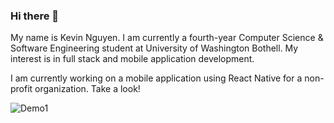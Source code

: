 ### Hi there 👋

My name is Kevin Nguyen. I am currently a fourth-year Computer Science & Software Engineering student at University of Washington Bothell. My interest is in full stack and mobile application development.

I am currently working on a mobile application using React Native for a non-profit organization. Take a look!

![Demo1](https://cdn.discordapp.com/attachments/940873282113114152/967587364287438928/Untitled.png)


<!--
**nguyenkevins/nguyenkevins** is a ✨ _special_ ✨ repository because its `README.md` (this file) appears on your GitHub profile.

Here are some ideas to get you started:

- 🔭 I’m currently working on ...
- 🌱 I’m currently learning ...
- 👯 I’m looking to collaborate on ...
- 🤔 I’m looking for help with ...
- 💬 Ask me about ...
- 📫 How to reach me: ...
- 😄 Pronouns: ...
- ⚡ Fun fact: ...
-->
